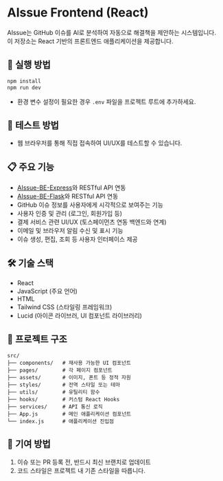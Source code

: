 # AIssue Frontend (React)

AIssue는 GitHub 이슈를 AI로 분석하여 자동으로 해결책을 제안하는 시스템입니다.  
이 저장소는 React 기반의 프론트엔드 애플리케이션을 제공합니다.

## 🚀 실행 방법

```bash
npm install
npm run dev
```

- 환경 변수 설정이 필요한 경우 `.env` 파일을 프로젝트 루트에 추가하세요.

## 🧪 테스트 방법

- 웹 브라우저를 통해 직접 접속하여 UI/UX를 테스트할 수 있습니다.

## 📋 주요 기능

- [AIssue-BE-Express](https://github.com/Mai-Nova/AIssue-BE-Express)와 RESTful API 연동
- [AIssue-BE-Flask](https://github.com/Mai-Nova/AIssue-BE-Flask)와 RESTful API 연동
- GitHub 이슈 정보를 사용자에게 시각적으로 보여주는 기능
- 사용자 인증 및 관리 (로그인, 회원가입 등)
- 결제 서비스 관련 UI/UX (토스페이먼츠 연동 백엔드와 연계)
- 이메일 및 브라우저 알림 수신 및 표시 기능
- 이슈 생성, 편집, 조회 등 사용자 인터페이스 제공

## 🛠️ 기술 스택

- React
- JavaScript (주요 언어)
- HTML
- Tailwind CSS (스타일링 프레임워크)
- Lucid (아이콘 라이브러, UI 컴포넌트 라이브러리)

## 📁 프로젝트 구조

```
src/
├── components/   # 재사용 가능한 UI 컴포넌트
├── pages/        # 각 페이지 컴포넌트
├── assets/       # 이미지, 폰트 등 정적 자원
├── styles/       # 전역 스타일 또는 테마
├── utils/        # 유틸리티 함수
├── hooks/        # 커스텀 React Hooks
├── services/     # API 통신 로직
├── App.js        # 메인 애플리케이션 컴포넌트
└── index.js      # 애플리케이션 진입점
```

## 🤝 기여 방법

1. 이슈 또는 PR 등록 전, 반드시 최신 브랜치로 업데이트 
2. 코드 스타일은 프로젝트 내 기존 스타일을 따릅니다.
